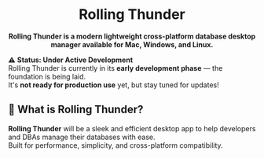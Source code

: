 <h1 align="center">Rolling Thunder</h1>
<div align="center">
<strong>Rolling Thunder is a modern lightweight cross-platform database desktop manager available
for Mac, Windows, and Linux.</strong>
</div>

⚠️ **Status: Under Active Development**  
Rolling Thunder is currently in its **early development phase** — the foundation is being laid.  
It's **not ready for production use** yet, but stay tuned for updates!

## 🚧 What is Rolling Thunder?

**Rolling Thunder** will be a sleek and efficient desktop app to help developers and DBAs manage their databases with ease.  
Built for performance, simplicity, and cross-platform compatibility.